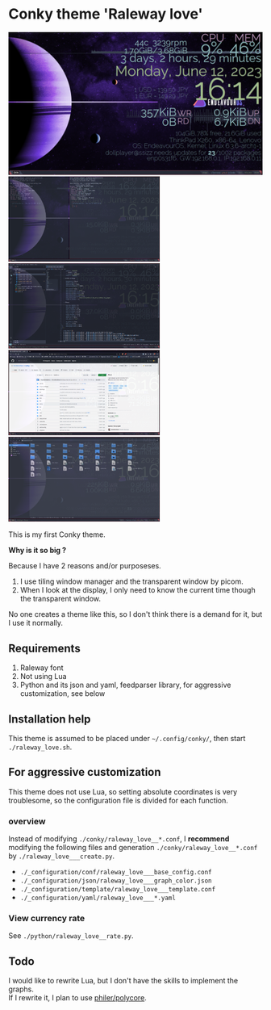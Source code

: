# Conky theme 'Raleway love'

<img src="./EndeavourOS_Qtile_2023-06-12_16-14-33.png" width=600><br clear="all" />
<img src="./EndeavourOS_Qtile_2023-06-12_16-14-54.png" width=300>
<img src="./EndeavourOS_Qtile_2023-06-12_16-15-58.png" width=300><br clear="all" />
<img src="./EndeavourOS_Qtile_2023-06-12_16-16-36.png" width=300>
<img src="./EndeavourOS_Qtile_2023-06-12_16-16-59.png" width=300>

This is my first Conky theme.

__Why is it so big ?__

Because I have 2 reasons and/or purposeses.

1. I use tiling window manager and the transparent window by picom.
2. When I look at the display, I only need to know the current time though the transparent window.

No one creates a theme like this, so I don't think there is a demand for it, but I use it normally.

## Requirements

1. Raleway font
2. Not using Lua
3. Python and its json and yaml, feedparser library, for aggressive customization, see below

## Installation help

This theme is assumed to be placed under `~/.config/conky/`, then start `./raleway_love.sh`.

## For aggressive customization

This theme does not use Lua, so setting absolute coordinates is very troublesome, so the configuration file is divided for each function.

### overview

Instead of modifying `./conky/raleway_love__*.conf`, I **recommend** modifying the following files and generation `./conky/raleway_love__*.conf` by `./raleway_love___create.py`.

- `./_configuration/conf/raleway_love___base_config.conf`
- `./_configuration/json/raleway_love___graph_color.json`
- `./_configuration/template/raleway_love___template.conf`
- `./_configuration/yaml/raleway_love___*.yaml`

### View currency rate

See `./python/raleway_love__rate.py`.

## Todo

I would like to rewrite Lua, but I don't have the skills to implement the graphs.  
If I rewrite it, I plan to use [philer/polycore](https://github.com/philer/polycore).


